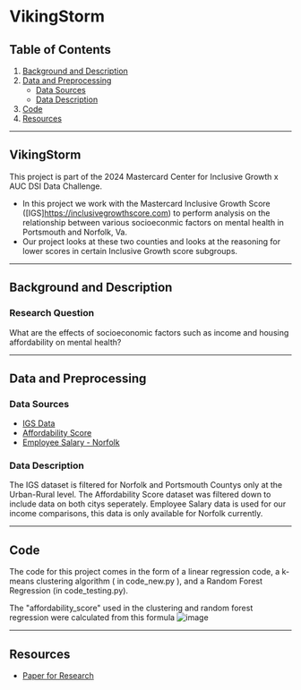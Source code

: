 # VikingStorm

## Table of Contents
1. [Background and Description](#background-and-description)
2. [Data and Preprocessing](#data-and-preprocessing)
    - [Data Sources](#data-sources)
    - [Data Description](#data-description)
3. [Code](#code)
4. [Resources](#resources)

---

## VikingStorm
This project is part of the 2024 Mastercard Center for Inclusive Growth x AUC DSI Data Challenge.
  - In this project we work with the Mastercard Inclusive Growth Score ([IGS]https://inclusivegrowthscore.com) to perform analysis on the relationship between various socioeconmic factors on mental health in Portsmouth and Norfolk, Va.
  - Our project looks at these two counties and looks at the reasoning for lower scores in certain Inclusive Growth score subgroups.
---

## Background and Description

### Research Question 
What are the effects of socioeconomic factors such as income and housing affordability on mental health?

---

## Data and Preprocessing

### Data Sources
- [IGS Data](https://inclusivegrowthscore.com/)
- [Affordability Score](https://hudgis-hud.opendata.arcgis.com/datasets/HUD::location-affordability-index-v-2-0/about)
- [Employee Salary - Norfolk](https://data.norfolk.gov/Government/Employee-Salaries/4fsk-z8s8/data)

### Data Description
The IGS dataset is filtered for Norfolk and Portsmouth Countys only at the Urban-Rural level.
The Affordability Score dataset was filtered down to include data on both citys seperately.
Employee Salary data is used for our income comparisons, this data is only available for Norfolk currently.

---
## Code
The code for this project comes in the form of a linear regression code, a k-means clustering algorithm ( in code_new.py ), and a Random Forest Regression (in code_testing.py).

The "affordability_score" used in the clustering and random forest regression were calculated from this formula 
![image](https://github.com/user-attachments/assets/302fe64f-ef3b-4328-ad65-a5f70cb0ba0f)


---
## Resources
- [Paper for Research](https://archive.cdc.gov/#/details?url=https://www.cdc.gov/hrqol/pdfs/mhd.pdf )
